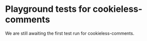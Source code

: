 # Playground tests for cookieless-comments
We are still awaiting the first test run for cookieless-comments.
